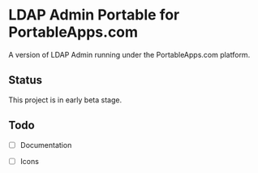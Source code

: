 # LDAP Admin Portable for PortableApps.com

A version of LDAP Admin running under the PortableApps.com platform.

## Status 
This project is in early beta stage. 

## Todo
- [ ] Documentation
- [ ] Icons

